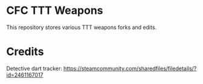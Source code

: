# CFC TTT Weapons

This repository stores various TTT weapons forks and edits.

# Credits

Detective dart tracker: https://steamcommunity.com/sharedfiles/filedetails/?id=2461167017
